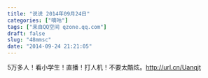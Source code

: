 ```yaml
---
title: "说说 2014年09月24日"
categories: ["嘀咕"]
tags: ["来自QQ空间 qzone.qq.com"]
draft: false
slug: "48mmsc"
date: "2014-09-24 21:21:05"
---
```


5万多人！看小学生！直播！打人机！不要太酷炫。http://url.cn/Uanqjt
